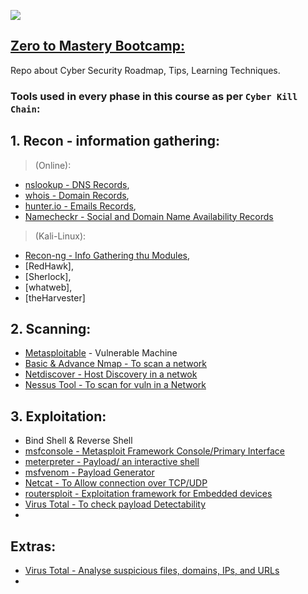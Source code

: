 ![](https://img.shields.io/badge/ZtoM-BootCamp-purple)

## [Zero to Mastery Bootcamp:](https://www.udemy.com/course/complete-ethical-hacking-bootcamp-zero-to-mastery/)
Repo about Cyber Security Roadmap, Tips, Learning Techniques.

### Tools used in every phase in this course as per `Cyber Kill Chain`:
## 1. Recon - information gathering:
> (Online):
- [nslookup - DNS Records](https://www.nslookup.io/),
- [whois - Domain Records](https://www.whois.com/),
- [hunter.io - Emails Records](https://hunter.io/),
- [Namecheckr - Social and Domain Name Availability Records](https://www.namecheckr.com/)
  
> (Kali-Linux):
- [Recon-ng - Info Gathering thu Modules](https://github.com/lanmaster53/recon-ng),
- [RedHawk],
- [Sherlock],
- [whatweb],
- [theHarvester]

## 2. Scanning:
- [Metasploitable](https://information.rapid7.com/download-metasploitable-2017.html?LS=1631875&CS=web) - Vulnerable Machine
- [Basic & Advance Nmap - To scan a network](https://nmap.org/)
- [Netdiscover - Host Discovery in a netwok](https://www.kali.org/tools/netdiscover/)
- [Nessus Tool -  To scan for vuln in a Network](https://www.tenable.com/products/nessus/nessus-essentials)

## 3. Exploitation:
- Bind Shell & Reverse Shell
- [msfconsole - Metasploit Framework Console/Primary Interface](https://www.metasploit.com/)
- [meterpreter - Payload/ an interactive shell](https://www.offsec.com/metasploit-unleashed/meterpreter-basics/)
- [msfvenom - Payload Generator](https://docs.metasploit.com/docs/using-metasploit/basics/how-to-use-msfvenom.html)
- [Netcat - To Allow connection over TCP/UDP](https://www.kali.org/tools/netcat/)
- [routersploit - Exploitation framework for Embedded devices](https://github.com/threat9/routersploit)
- [Virus Total - To check payload Detectability](https://www.virustotal.com/gui/home/upload)
- 

## Extras:
- [Virus Total - Analyse suspicious files, domains, IPs, and URLs](https://www.virustotal.com/gui/home/upload)
- 


